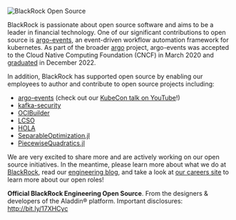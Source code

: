 ![BlackRock Open Source](https://github.com/blackrock/.github/blob/main/images/blk-ossp2.png) 

BlackRock is passionate about open source software and aims to be a leader in financial technology.
One of our significant contributions to open source is [argo-events](https://github.com/argoproj/argo-events), an
event-driven workflow automation framework for kubernetes. As part of the broader [argo](https://github.com/argoproj) 
project, argo-events was accepted to the Cloud Native Computing Foundation (CNCF) in March 2020 and 
[graduated](https://www.cncf.io/announcements/2022/12/06/the-cloud-native-computing-foundation-announces-argo-has-graduated/) 
in December 2022. 

In addition, BlackRock has supported open source by enabling our employees to author and contribute to open source projects including:

* [argo-events](https://github.com/argoproj/argo-events) (check out our [KubeCon talk on YouTube](https://www.youtube.com/watch?v=ZK510prml8o)!)
* [kafka-security](https://medium.com/blackrock-engineering/utilizing-oauth-for-kafka-security-5c1da9f3d3d) 
* [OCIBuilder](https://medium.com/blackrock-engineering/ocibuilder-an-easy-button-for-building-oci-container-images-8272d0f5cc62)
* [LCSO](https://medium.com/blackrock-engineering/writing-an-optimization-library-in-rust-588628c0e500)  
* [HOLA](https://medium.com/blackrock-engineering/hola-optimization-a-lightweight-hyperparameter-optimization-software-package-321cc7c2bf4c)
* [SeparableOptimization.jl](https://github.com/JuliaFirstOrder/SeparableOptimization.jl) 
* [PiecewiseQuadratics.jl](https://github.com/JuliaFirstOrder/PiecewiseQuadratics.jl) 

We are very excited to share more and are actively working on our open source initiatives. In the meantime, please learn more about what we do at [BlackRock](https://www.blackrock.com), read our [engineering blog](https://medium.com/blackrock-engineering), and take a look at [our careers site](https://careers.blackrock.com/life-at-blackrock-2/technology/) to learn more about our open roles!


**Official BlackRock Engineering Open Source**. From the designers & developers of the Aladdin® platform. Important disclosures: http://bit.ly/17XHCyc
